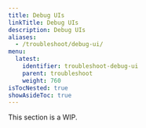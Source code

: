 ```yaml
---
title: Debug UIs
linkTitle: Debug UIs
description: Debug UIs
aliases:
  - /troubleshoot/debug-ui/
menu:
  latest:
    identifier: troubleshoot-debug-ui
    parent: troubleshoot
    weight: 760
isTocNested: true
showAsideToc: true
---
```


This section is a WIP.

<!-- WIP

## How to get to these from YW
Proxy pages from per-universe `Nodes` tab.

## Master specific pages
### Home view
Master quorum
Cluster config
Master redirect
Load balancer status

### Tables view
User tables
Index tables
System tables
Yedis

Clicking on a table -- per table view

### Tablet servers view
Heartbeat times
Bootstrapping data
Per az distribution

## Tserver specific pages
### Home page
Transactions -- this is unused atm?
Maintenance Manager -- do we even use this?

### Tables page
Name, UUID, state, sizes, raft roles

### Tablets page
Name, UUIDs, partition, state, sizes, raft config

#### Per-tablet view
Schema
Raft consensus state
Raft WAL anchors

### Utilities

## Generic debug pages

### Footer across pages

### Utilities
Logs
Gflags
Memory tracker heirarchy
TCMalloc stats
Metrics (json vs prometheus)
Threads view
Live RPCs -- TSERVER vs MASTER views

Async tasks -- MASTER ONLY
-->
